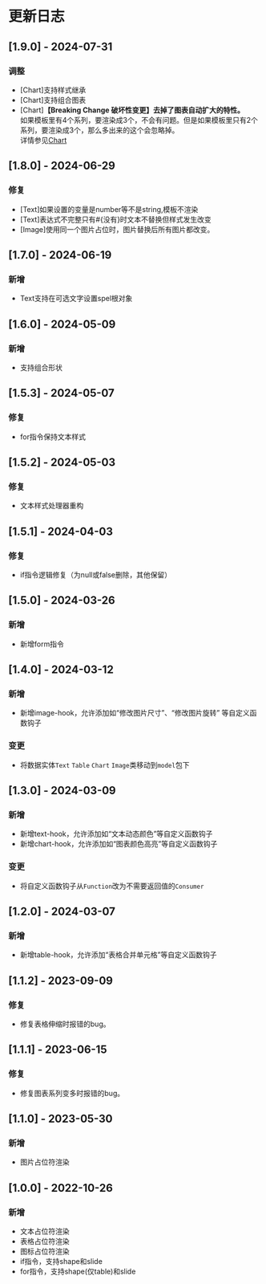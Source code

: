 # 更新日志

## [1.9.0] - 2024-07-31
### 调整
* [Chart]支持样式继承
* [Chart]支持组合图表
* [Chart]**【Breaking Change 破坏性变更】去掉了图表自动扩大的特性。**  
    如果模板里有4个系列，要渲染成3个，不会有问题。但是如果模板里只有2个系列，要渲染成3个，那么多出来的这个会忽略掉。  
    详情参见[Chart](./docs/processor/Chart.md)

## [1.8.0] - 2024-06-29
### 修复
* [Text]如果设置的变量是number等不是string,模板不渲染
* [Text]表达式不完整只有#{没有}时文本不替换但样式发生改变
* [Image]使用同一个图片占位时，图片替换后所有图片都改变。

## [1.7.0] - 2024-06-19
### 新增
* Text支持在可选文字设置spel根对象

## [1.6.0] - 2024-05-09
### 新增
* 支持组合形状

## [1.5.3] - 2024-05-07
### 修复
* for指令保持文本样式

## [1.5.2] - 2024-05-03
### 修复
* 文本样式处理器重构

## [1.5.1] - 2024-04-03
### 修复
* if指令逻辑修复（为null或false删除，其他保留）

## [1.5.0] - 2024-03-26
### 新增
* 新增form指令

## [1.4.0] - 2024-03-12
### 新增
* 新增image-hook，允许添加如“修改图片尺寸”、“修改图片旋转” 等自定义函数钩子

### 变更
* 将数据实体`Text` `Table` `Chart` `Image`类移动到`model`包下

## [1.3.0] - 2024-03-09
### 新增
* 新增text-hook，允许添加如“文本动态颜色”等自定义函数钩子
* 新增chart-hook，允许添加如“图表颜色高亮”等自定义函数钩子

### 变更
* 将自定义函数钩子从`Function`改为不需要返回值的`Consumer`

## [1.2.0] - 2024-03-07

### 新增
* 新增table-hook，允许添加“表格合并单元格”等自定义函数钩子

## [1.1.2] - 2023-09-09

### 修复
* 修复表格伸缩时报错的bug。

## [1.1.1] - 2023-06-15

### 修复
* 修复图表系列变多时报错的bug。

## [1.1.0] - 2023-05-30

### 新增
* 图片占位符渲染

## [1.0.0] - 2022-10-26

### 新增
* 文本占位符渲染
* 表格占位符渲染
* 图标占位符渲染
* if指令，支持shape和slide
* for指令，支持shape(仅table)和slide